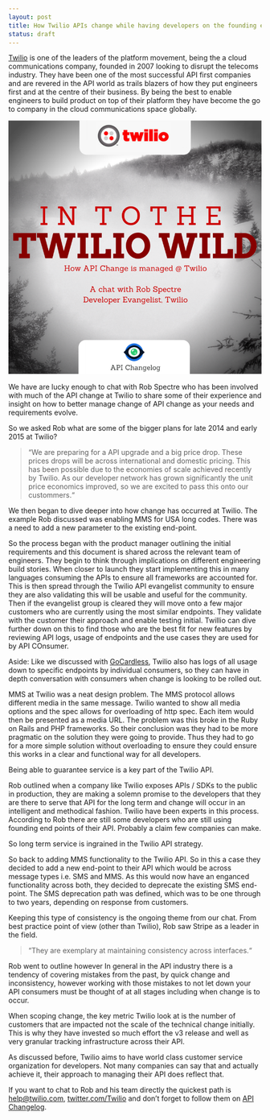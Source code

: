 ```yaml
---
layout: post
title: How Twilio APIs change while having developers on the founding end-points
status: draft
---
```


[Twilio](https://www.apichangelog.com/api/twilio/ "Twilio On API Changelog") is one of the leaders of the platform movement, being the a cloud communications company, founded in 2007 looking to disrupt the telecoms industry. They have been one of the most successful API first companies and are revered in the API world as trails blazers of how they put engineers first and at the centre of their business. By being the best to enable engineers to build product on top of their platform they have become the go to company in the cloud communications space globally.

![](/img/TwilioAPIChangelog.png)

We have are lucky enough to chat with Rob Spectre who has been involved with much of the API change at Twilio to share some of their experience and insight on how to better manage change of API change as your needs and requirements evolve.

So we asked Rob what are some of the bigger plans for late 2014 and early 2015 at Twilio?

> “We are preparing for a API upgrade and a big price drop. These prices drops will be across international and domestic pricing. This has been possible due to the economies of scale achieved recently by Twilio. As our developer network has grown significantly the unit price economics improved, so we are excited to pass this onto our custommers.“

We then began to dive deeper into how change has occurred at Twilio. The example Rob discussed was enabling MMS for USA long codes. There was a need to add a new parameter to the existing end-point.

So the process began with the product manager outlining the initial requirements and this document is shared across the relevant team of engineers. They begin to think through implications on different engineering build stories. When closer to launch they start implementing this in many languages consuming the APIs to ensure all frameworks are accounted for. This is then spread through the Twilio API evangelist community to ensure they are also validating this will be usable and useful for the community. 
Then if the evangelist group is cleared they will move onto a few major customers who are currently using the most similar endpoints. They validate with the customer their approach and enable testing initial. Twillio can dive further down on this to find those who are the best fit for new features by reviewing API logs, usage of endpoints and the use cases they are used for by API COnsumer. 

Aside: Like we discussed with [GoCardless](http://blog.apichangelog.com/2014/11/13/gocardless-apis.html  "GoCardless on API Changelog"), Twilio also has logs of all usage down to specific endpoints by individual consumers, so they can have in depth conversation with consumers when change is looking to be rolled out. 

MMS at Twilio was a neat design problem. The MMS protocol allows different media in the same message. Twilio wanted to show all media options and the spec allows for overloading of http spec. Each item would then be presented as a media URL. The problem was this broke in the Ruby on Rails and PHP frameworks. So their conclusion was they had to be more pragmatic on the solution they were going to provide. Thus they had to go for a more simple solution without overloading to ensure they could ensure this works in a clear and functional way for all developers. 

Being able to guarantee service is a key part of the Twilio API.

Rob outlined when a company like Twilio exposes APIs / SDKs to the public in production, they are making a solemn promise to the developers that they are there to serve that API for the long term and change will occur in an intelligent and methodical fashion. Twilio have been experts in this process. According to Rob there are still some developers who are still using founding end points of their API. Probably a claim few companies can make.

So long term service is ingrained in the Twilio API strategy.

So back to adding MMS functionality to the Twilio API. So in this a case they decided to add a new end-point to their API which would be across message types i.e. SMS and MMS. As this would now have an enganced functionality across both, they decided to deprecate the existing SMS end-point. The SMS deprecation path was defined, which was to be one through to two years, depending on response from customers.

Keeping this type of consistency is the ongoing theme from our chat. From best practice point of view (other than Twilio), Rob saw Stripe as a leader in the field. 

> “They are exemplary at maintaining consistency across interfaces.“

Rob went to outline however In general in the API industry there is a tendency of covering mistakes from the past, by quick change and inconsistency, however working with those mistakes to not let down your API consumers must be thought of at all stages including when change is to occur. 

When scoping change, the key metric Twilio look at is the number of customers that are impacted not the scale of the technical change initially. This is why they have invested so much effort the v3 release and well as very granular tracking infrastructure across their API.

As discussed before, Twilio aims to have world class customer service organization for developers. Not many companies can say that and actually achieve it, their approach to managing their API does reflect that. 

If you want to chat to Rob and his team directly the quickest path is help@twilio.com, [twitter.com/Twilio](http://www.twitter.com/twilio "Twilio on Twitter") and don’t forget to follow them on [API Changelog](https://www.apichangelog.com/api/twilio "Twilio On API Changelog"). 



